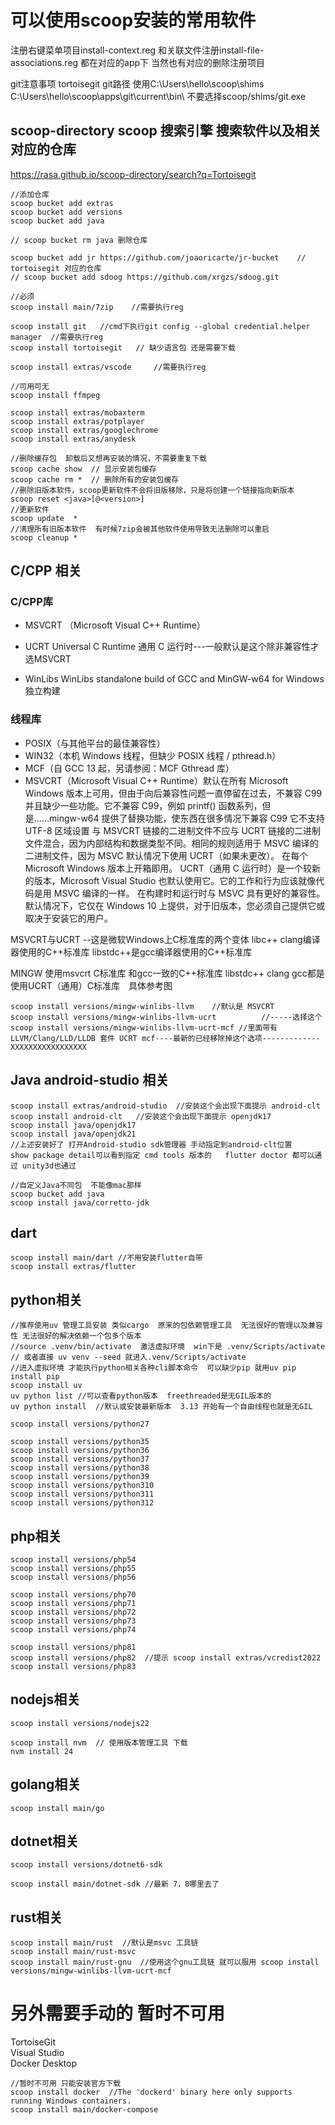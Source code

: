 # 可以使用scoop安装的常用软件
注册右键菜单项目install-context.reg 和关联文件注册install-file-associations.reg 都在对应的app下 当然也有对应的删除注册项目

git注意事项  tortoisegit  git路径 使用C:\Users\hello\scoop\shims   C:\Users\hello\scoop\apps\git\current\bin\  不要选择scoop/shims/git.exe

## scoop-directory  scoop 搜索引擎 搜索软件以及相关对应的仓库
https://rasa.github.io/scoop-directory/search?q=Tortoisegit

```
//添加仓库
scoop bucket add extras
scoop bucket add versions
scoop bucket add java

// scoop bucket rm java 删除仓库

scoop bucket add jr https://github.com/joaoricarte/jr-bucket    // tortoisegit 对应的仓库
// scoop bucket add sdoog https://github.com/xrgzs/sdoog.git

//必须
scoop install main/7zip    //需要执行reg

scoop install git   //cmd下执行git config --global credential.helper manager  //需要执行reg
scoop install tortoisegit   // 缺少语言包 还是需要下载

scoop install extras/vscode     //需要执行reg

//可用可无
scoop install ffmpeg 

scoop install extras/mobaxterm
scoop install extras/potplayer  
scoop install extras/googlechrome
scoop install extras/anydesk

//删除缓存包  卸载后又想再安装的情况，不需要重复下载 
scoop cache show  // 显示安装包缓存
scoop cache rm *  // 删除所有的安装包缓存
//删除旧版本软件，scoop更新软件不会将旧版移除，只是将创建一个链接指向新版本
scoop reset <java>[@<version>]
//更新软件
scoop update  *
//清理所有旧版本软件  有时候7zip会被其他软件使用导致无法删除可以重启
scoop cleanup *

```
## C/CPP 相关
### C/CPP库 
- MSVCRT （Microsoft Visual C++ Runtime）
- UCRT Universal C Runtime  通用 C 运行时---一般默认是这个除非兼容性才选MSVCRT

- WinLibs  WinLibs standalone build of GCC and MinGW-w64 for Windows 独立构建
### 线程库
- POSIX（与其他平台的最佳兼容性）
- WIN32（本机 Windows 线程，但缺少 POSIX 线程 / pthread.h）
- MCF（自 GCC 13 起，另请参阅：MCF Gthread 库）
- MSVCRT（Microsoft Visual C++ Runtime）默认在所有 Microsoft Windows 版本上可用，但由于向后兼容性问题一直停留在过去，不兼容 C99 并且缺少一些功能。它不兼容 C99，例如 printf() 函数系列，但是......mingw-w64 提供了替换功能，使东西在很多情况下兼容 C99
它不支持 UTF-8 区域设置
与 MSVCRT 链接的二进制文件不应与 UCRT 链接的二进制文件混合，因为内部结构和数据类型不同。相同的规则适用于 MSVC 编译的二进制文件，因为 MSVC 默认情况下使用 UCRT（如果未更改）。
在每个 Microsoft Windows 版本上开箱即用。
UCRT（通用 C 运行时）是一个较新的版本，Microsoft Visual Studio 也默认使用它。它的工作和行为应该就像代码是用 MSVC 编译的一样。
在构建时和运行时与 MSVC 具有更好的兼容性。
默认情况下，它仅在 Windows 10 上提供，对于旧版本，您必须自己提供它或取决于安装它的用户。

MSVCRT与UCRT --这是微软Windows上C标准库的两个变体
libc++ clang编译器使用的C++标准库  libstdc++是gcc编译器使用的C++标准库

MINGW  使用msvcrt C标准库 和gcc一致的C++标准库 libstdc++
clang gcc都是使用UCRT（通用）C标准库　具体参考图
```
scoop install versions/mingw-winlibs-llvm    //默认是 MSVCRT
scoop install versions/mingw-winlibs-llvm-ucrt          //-----选择这个 
scoop install versions/mingw-winlibs-llvm-ucrt-mcf //里面带有 LLVM/Clang/LLD/LLDB 套件 UCRT mcf----最新的已经移除掉这个选项-------------XXXXXXXXXXXXXXXXX
```
## Java android-studio 相关
```
scoop install extras/android-studio  //安装这个会出现下面提示 android-clt
scoop install android-clt   //安装这个会出现下面提示 openjdk17
scoop install java/openjdk17
scoop install java/openjdk21
//上述安装好了 打开Android-studio sdk管理器 手动指定到android-clt位置    show package detail可以看到指定 cmd tools 版本的   flutter doctor 都可以通过 unity3d也通过

//自定义Java不同包  不能像mac那样 
scoop bucket add java
scoop install java/corretto-jdk
```
## dart 
```
scoop install main/dart //不用安装flutter自带
scoop install extras/flutter
```
## python相关
```
//推荐使用uv 管理工具安装 类似cargo  原来的包依赖管理工具  无法很好的管理以及兼容性 无法很好的解决依赖一个包多个版本
//source .venv/bin/activate  激活虚拟环境  win下是 .venv/Scripts/activate
// 或者直接 uv venv --seed 就进入.venv/Scripts/activate
//进入虚拟环境 才能执行python相关各种cli脚本命令  可以缺少pip 就用uv pip install pip 
scoop install uv
uv python list //可以查看python版本  freethreaded是无GIL版本的
uv python install  //默认或安装最新版本  3.13 开始有一个自由线程也就是无GIL

scoop install versions/python27

scoop install versions/python35
scoop install versions/python36
scoop install versions/python37
scoop install versions/python38
scoop install versions/python39
scoop install versions/python310  
scoop install versions/python311
scoop install versions/python312
```


## php相关
```
scoop install versions/php54
scoop install versions/php55
scoop install versions/php56

scoop install versions/php70
scoop install versions/php71
scoop install versions/php72
scoop install versions/php73
scoop install versions/php74

scoop install versions/php81
scoop install versions/php82  //提示 scoop install extras/vcredist2022
scoop install versions/php83
```
## nodejs相关
```
scoop install versions/nodejs22

scoop install nvm  // 使用版本管理工具 下载
nvm install 24 
```
## golang相关
```
scoop install main/go 
```
## dotnet相关
```
scoop install versions/dotnet6-sdk

scoop install main/dotnet-sdk //最新 7，8哪里去了
```

## rust相关
```
scoop install main/rust  //默认是msvc 工具链
scoop install main/rust-msvc
scoop install main/rust-gnu  //使用这个gnu工具链 就可以服用 scoop install versions/mingw-winlibs-llvm-ucrt-mcf
```
#  另外需要手动的 暂时不可用
TortoiseGit  
Visual Studio  
Docker Desktop
```
//暂时不可用 只能安装官方下载
scoop install docker  //The 'dockerd' binary here only supports running Windows containers.
scoop install main/docker-compose
```